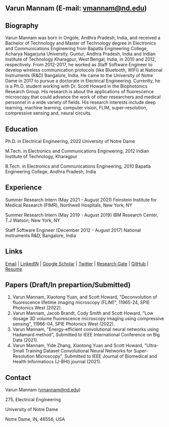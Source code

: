 ## Varun Mannam (E-mail: vmannam@nd.edu)

## Biography
Varun Mannam was born in Ongole, Andhra Pradesh, India, and received a Bachelor of Technology and Master of Technology degree in Electronics and Communications Engineering from Bapatla Engineering College, Acharya Nagarjuna University, Guntur, Andhra Pradesh, India and Indian Institute of Technology Kharagpur, West Bengal, India, in 2010 and 2012, respectively. From 2012-2017, he worked as Staff Software Engineer to develop wireless communication protocols (like Bluetooth, WIFI) at National Instruments (R&D) Bangalore, India. He came to the University of Notre Dame in 2017 to pursue a doctorate in Electrical Engineering. Currently, he is a Ph.D. student working with Dr. Scott Howard in the Biophotonics Research Group. His research is about the applications of fluorescence microscopy that could advance the work of other researchers and medical personnel in a wide variety of fields. His research interests include deep learning, machine learning, computer vision, FLIM, super-resolution, compressive sensing and, neural circuits.

## Education
Ph.D. in Electrical Engineering, 2022
University of Notre Dame

M.Tech. in Electronics and Communications Engineering, 2012
Indian Institute of Technology, Kharagpur

B.Tech. in Electronics and Communications Engineering, 2010
Bapatla Engineering College, Andhra Pradesh, India

## Experience
Summer Research Intern (May 2021 - August 2021)
Feinstein Institute for Medical Research (FIMR), Northwell Hospitals, New York, NY

Summer Research Intern (May 2019 - August 2019)
IBM Research Center, T.J Watson, New York, NY

Staff Software Engineer (December 2012 -  August 2017)
National Instruments R&D, Bangalore, India

## Links
[Email](vmannam@nd.edu) | [LinkedIN](https://www.linkedin.com/in/mannamvarun/) | [Google Scholar](https://scholar.google.com/citations?user=Obigz0UAAAAJ&hl=en&oi=ao) | [Twitter](https://twitter.com/mannam_varun) | [Research Gate](https://www.researchgate.net/profile/Varun-Mannam) | [GitHub](https://github.com/varunmannam) | [Resume](https://drive.google.com/file/d/1K8T-HkEcCe3i9ik5SlrsFsfBZJu0usPo/view?usp=sharing)

## Papers (Draft/In prepartion/Submitted)

1. Varun Mannam, Xiaotong Yuan, and Scott Howard, "Deconvolution of fluorescence lifetime imaging microscopy (FLIM)", 11965-24, SPIE Photonics West (2022).
2. Varun Mannam, Jacob Brandt, Cody Smith and Scott Howard, "Low dosage 3D volume fluorescence microscopy imaging using compressive sensing", 11966-04, SPIE Photonics West (2022).
3. Varun Mannam, "Energy-efficient convolutional neural networks using Hadamard method", Submitted to IEEE International Conference on Big Data (2021).
4. Varun Mannam, Yide Zhang, Xiaotong Yuan and Scott Howard, "Ultra-Small Training Dataset Convolutional Neural Networks for Super-Resolution Microscopy", Submitted to IEEE Journal of Biomedical and Health Informatiocs (J-BHI) journal (2021).


## Contact
Varun Mannam (vmannam@nd.edu)

275, Electrical Engineering

University of Notre Dame

Notre Dame, IN, 46556, USA

